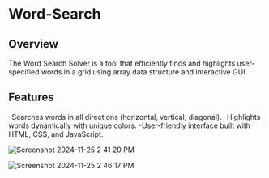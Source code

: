 # Word-Search
## Overview
The Word Search Solver is a tool that efficiently finds and highlights user-specified words in a grid using array data structure and interactive GUI.

## Features
-Searches words in all directions (horizontal, vertical, diagonal).
-Highlights words dynamically with unique colors.
-User-friendly interface built with HTML, CSS, and JavaScript.

![Screenshot 2024-11-25 2 41 20 PM](https://github.com/user-attachments/assets/c01865d2-14e1-4ab8-9cc4-710c74024c61)

![Screenshot 2024-11-25 2 46 17 PM](https://github.com/user-attachments/assets/89fd177d-6127-4c02-afc5-b8262917d3d2)
